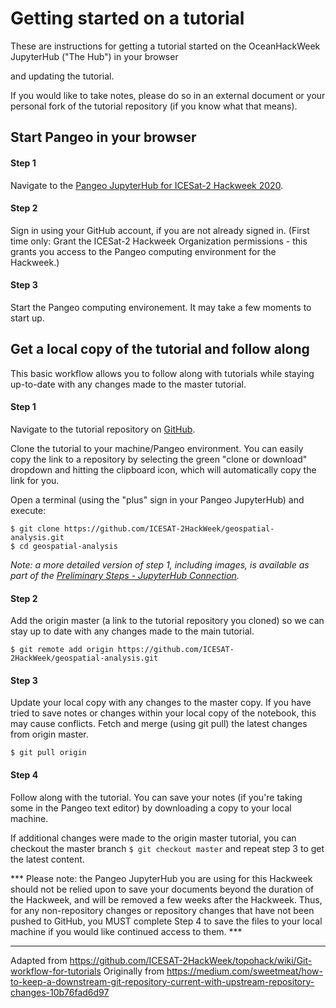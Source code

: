 # Getting started on a tutorial

These are instructions for getting a tutorial started on the OceanHackWeek JupyterHub ("The Hub") in your browser

 and updating the tutorial.

 If you would like to take notes, please do so in an external document or your personal fork of the tutorial repository (if you know what that means).

## Start Pangeo in your browser

#### Step 1
Navigate to the [Pangeo JupyterHub for ICESat-2 Hackweek 2020](http://icesat-2.hackweek.io/).

#### Step 2
Sign in using your GitHub account, if you are not already signed in. (First time only: Grant the ICESat-2 Hackweek Organization permissions - this grants you access to the Pangeo computing environment for the Hackweek.)

#### Step 3
Start the Pangeo computing environement. It may take a few moments to start up.


## Get a local copy of the tutorial and follow along
This basic workflow allows you to follow along with tutorials while staying up-to-date with any changes made to the master tutorial.

#### Step 1
Navigate to the tutorial repository on [GitHub](https://github.com/ICESAT-2HackWeek).

Clone the tutorial to your machine/Pangeo environment. You can easily copy the link to a repository by selecting the green "clone or download" dropdown and hitting the clipboard icon, which will automatically copy the link for you.

Open a terminal (using the "plus" sign in your Pangeo JupyterHub) and execute:
```
$ git clone https://github.com/ICESAT-2HackWeek/geospatial-analysis.git
$ cd geospatial-analysis  
```

_Note: a more detailed version of step 1, including images, is available as part of the [Preliminary Steps - JupyterHub Connection](https://icesat-2hackweek.github.io/learning-resources/preliminary/jupyterhub/#how-do-i-get-my-code-in-and-out-of-pangeo)._

#### Step 2
Add the origin master (a link to the tutorial repository you cloned) so we can stay up to date with any changes made to the main tutorial.

```
$ git remote add origin https://github.com/ICESAT-2HackWeek/geospatial-analysis.git
```

#### Step 3
Update your local copy with any changes to the master copy. If you have tried to save notes or changes within your local copy of the notebook, this may cause conflicts. 
Fetch and merge (using git pull) the latest changes from origin master.

```
$ git pull origin
```

#### Step 4
Follow along with the tutorial. You can save your notes (if you're taking some in the Pangeo text editor) by downloading a copy to your local machine.



If additional changes were made to the origin master tutorial, you can checkout the master branch `$ git checkout master` and repeat step 3 to get the latest content.

*** Please note: the Pangeo JupyterHub you are using for this Hackweek should not be relied upon to save your documents beyond the duration of the Hackweek, and will be removed a few weeks after the Hackweek. Thus, for any non-repository changes or repository changes that have not been pushed to GitHub, you MUST complete Step 4 to save the files to your local machine if you would like continued access to them. ***


----
Adapted from https://github.com/ICESAT-2HackWeek/topohack/wiki/Git-workflow-for-tutorials
Originally from https://medium.com/sweetmeat/how-to-keep-a-downstream-git-repository-current-with-upstream-repository-changes-10b76fad6d97
